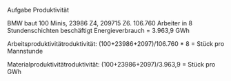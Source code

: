 Aufgabe Produktivität

BMW baut 100 Minis, 23986 Z4, 209715 Z6. 106.760 Arbeiter in 8 Stundenschichten beschäftigt Energieverbrauch = 3.963,9 GWh

Arbeitsproduktivitätroduktivität: (100+23986+2097)/106.760 * 8 = Stück pro Mannstunde

Materialproduktivitätroduktivität: (100+23986+2097)/3.963,9 = Stück pro GWh
